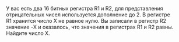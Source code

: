 У вас есть два 16 битных регистра R1 и R2, для представления отрицательных чисел используется дополнение до 2. В регистре R1 хранится число X не равное нулю. Вы записали в регистр R2 значение -X и оказалось, что значения в регистрах R1 и R2 равны. Найдите число X.

